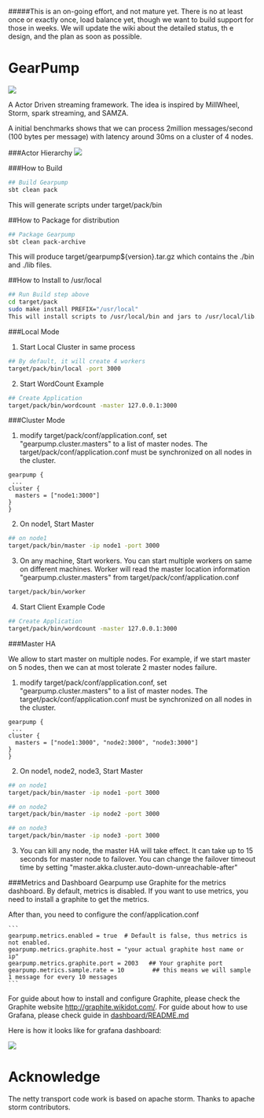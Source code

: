 #####This is an on-going effort, and not mature yet. There is no at least once or exactly once, load balance yet, though we want to build support for those in weeks. We will update the wiki about the detailed status, th e design, and the plan as soon as possible.


GearPump
========

![](https://raw.githubusercontent.com/clockfly/gearpump/master/project/logo/logo.png)


A Actor Driven streaming framework. The idea is inspired by MillWheel, Storm, spark streaming, and SAMZA.

A initial benchmarks shows that we can process 2million messages/second (100 bytes per message) with latency around 30ms on a cluster of 4 nodes.


###Actor Hierarchy
![](https://raw.githubusercontent.com/clockfly/gearpump/master/doc/actor_hierachy.png)

###How to Build
  ```bash
  ## Build Gearpump
  sbt clean pack
  ```
  This will generate scripts under target/pack/bin

##How to Package for distribution
  ```bash
  ## Package Gearpump
  sbt clean pack-archive
  ```
  This will produce target/gearpump${version}.tar.gz which contains the ./bin and ./lib files.

##How to Install to /usr/local
  ```bash
  ## Run Build step above
  cd target/pack
  sudo make install PREFIX="/usr/local"
  This will install scripts to /usr/local/bin and jars to /usr/local/lib.
  ```

###Local Mode

1. Start Local Cluster in same process
  ```bash
  ## By default, it will create 4 workers
  target/pack/bin/local -port 3000
  ```

2. Start WordCount Example
  
  ```bash
  ## Create Application
  target/pack/bin/wordcount -master 127.0.0.1:3000
  ```


###Cluster Mode

1. modify target/pack/conf/application.conf, set "gearpump.cluster.masters" to a list of master nodes. The target/pack/conf/application.conf must be synchronized on all nodes in the cluster.

  ```
  gearpump {
   ...
  cluster {
    masters = ["node1:3000"]
  }
  }
  ```
  
2. On node1, Start Master
  ```bash
  ## on node1
  target/pack/bin/master -ip node1 -port 3000  
  ```

3. On any machine, Start workers. You can start multiple workers on same on different machines. Worker will read the master location information "gearpump.cluster.masters" from target/pack/conf/application.conf

  ```bash
  target/pack/bin/worker
  ```
  
4. Start Client Example Code
  ```bash
  ## Create Application
  target/pack/bin/wordcount -master 127.0.0.1:3000
  ```

###Master HA

We allow to start master on multiple nodes. For example, if we start master on 5 nodes, then we can at most tolerate 2 master nodes failure. 

1. modify target/pack/conf/application.conf, set "gearpump.cluster.masters" to a list of master nodes. The target/pack/conf/application.conf must be synchronized on all nodes in the cluster.

  ```
  gearpump {
   ...
  cluster {
    masters = ["node1:3000", "node2:3000", "node3:3000"]
  }
  }
  ```

2. On node1, node2, node3, Start Master
  ```bash
  ## on node1
  target/pack/bin/master -ip node1 -port 3000  
  
  ## on node2
  target/pack/bin/master -ip node2 -port 3000  
  
  ## on node3
  target/pack/bin/master -ip node3 -port 3000  
  ```  

3. You can kill any node, the master HA will take effect. It can take up to 15 seconds for master node to failover. You can change the failover timeout time by setting "master.akka.cluster.auto-down-unreachable-after"
  
###Metrics and Dashboard
Gearpump use Graphite for the metrics dashboard. By default, metrics is disabled. If you want to use metrics, you need to install a graphite to get the metrics.

After than, you need to configure the conf/application.conf

    ```
	gearpump.metrics.enabled = true  # Default is false, thus metrics is not enabled.
	gearpump.metrics.graphite.host = "your actual graphite host name or ip"  
	gearpump.metrics.graphite.port = 2003   ## Your graphite port
	gearpump.metrics.sample.rate = 10        ## this means we will sample 1 message for every 10 messages
	```
For guide about how to install and configure Graphite, please check the Graphite website http://graphite.wikidot.com/.	For guide about how to use Grafana, please check guide in [dashboard/README.md](dashboard/README.md)

Here is how it looks like for grafana dashboard:

![](https://raw.githubusercontent.com/clockfly/gearpump/master/doc/dashboard.png)

Acknowledge
========================
The netty transport code work is based on apache storm. Thanks to apache storm contributors.
